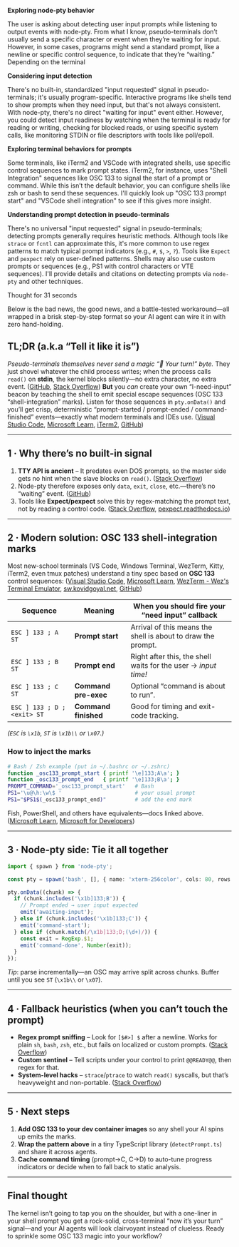 **Exploring node-pty behavior**

The user is asking about detecting user input prompts while listening to output events with node-pty. From what I know, pseudo-terminals don’t usually send a specific character or event when they’re waiting for input. However, in some cases, programs might send a standard prompt, like a newline or specific control sequence, to indicate that they’re “waiting.” Depending on the terminal


**Considering input detection**

There's no built-in, standardized "input requested" signal in pseudo-terminals; it's usually program-specific. Interactive programs like shells tend to show prompts when they need input, but that's not always consistent. With node-pty, there's no direct "waiting for input" event either. However, you could detect input readiness by watching when the terminal is ready for reading or writing, checking for blocked reads, or using specific system calls, like monitoring STDIN or file descriptors with tools like poll/epoll.

**Exploring terminal behaviors for prompts**

Some terminals, like iTerm2 and VSCode with integrated shells, use specific control sequences to mark prompt states. iTerm2, for instance, uses "Shell Integration" sequences like OSC 133 to signal the start of a prompt or command. While this isn’t the default behavior, you can configure shells like zsh or bash to send these sequences. I'll quickly look up "OSC 133 prompt start" and "VSCode shell integration" to see if this gives more insight.


**Understanding prompt detection in pseudo-terminals**

There's no universal "input requested" signal in pseudo-terminals; detecting prompts generally requires heuristic methods. Although tools like `strace` or `fcntl` can approximate this, it's more common to use regex patterns to match typical prompt indicators (e.g., `#`, `$`, `>`, `?`). Tools like `Expect` and `pexpect` rely on user-defined patterns. Shells may also use custom prompts or sequences (e.g., PS1 with control characters or VTE sequences). I'll provide details and citations on detecting prompts via `node-pty` and other techniques.


Thought for 31 seconds


Below is the bad news, the good news, and a battle-tested workaround—all wrapped in a brisk step-by-step format so your AI agent can wire it in with zero hand-holding.

## TL;DR (a.k.a “Tell it like it is”)

*Pseudo-terminals themselves never send a magic “🎤 Your turn!” byte.* They just shovel whatever the child process writes; when the process calls `read()` on **stdin**, the kernel blocks silently—no extra character, no extra event. ([GitHub][1], [Stack Overflow][2])
**But** you *can* create your own “I-need-input” beacon by teaching the shell to emit special escape sequences (OSC 133 “shell-integration” marks). Listen for those sequences in `pty.onData()` and you’ll get crisp, deterministic “prompt-started / prompt-ended / command-finished” events—exactly what modern terminals and IDEs use. ([Visual Studio Code][3], [Microsoft Learn][4], [iTerm2][5], [GitHub][6])

---

## 1 · Why there’s no built-in signal

1. **TTY API is ancient** – It predates even DOS prompts, so the master side gets no hint when the slave blocks on `read()`. ([Stack Overflow][2])
2. Node-pty therefore exposes only `data`, `exit`, `close`, etc.—there’s no “waiting” event. ([GitHub][1])
3. Tools like **Expect/pexpect** solve this by regex-matching the prompt text, not by reading a control code. ([Stack Overflow][7], [pexpect.readthedocs.io][8])

---

## 2 · Modern solution: OSC 133 shell-integration marks

Most new-school terminals (VS Code, Windows Terminal, WezTerm, Kitty, iTerm2, even tmux patches) understand a tiny spec based on **OSC 133** control sequences: ([Visual Studio Code][3], [Microsoft Learn][4], [WezTerm - Wez's Terminal Emulator][9], [sw.kovidgoyal.net][10], [GitHub][6])

| Sequence                    | Meaning              | When you should fire your “need input” callback                |
| --------------------------- | -------------------- | -------------------------------------------------------------- |
| `ESC ] 133 ; A ST`          | **Prompt start**     | Arrival of this means the shell is about to draw the prompt.   |
| `ESC ] 133 ; B ST`          | **Prompt end**       | Right after this, the shell waits for the user → *input time!* |
| `ESC ] 133 ; C ST`          | **Command pre-exec** | Optional “command is about to run”.                            |
| `ESC ] 133 ; D ; <exit> ST` | **Command finished** | Good for timing and exit-code tracking.                        |

*(`ESC` is `\x1b`, `ST` is `\x1b\\` or `\x07`.)*

### How to inject the marks

```bash
# Bash / Zsh example (put in ~/.bashrc or ~/.zshrc)
function _osc133_prompt_start { printf '\e]133;A\a'; }
function _osc133_prompt_end   { printf '\e]133;B\a'; }
PROMPT_COMMAND='_osc133_prompt_start'   # Bash
PS1='\u@\h:\w\$ '                       # your usual prompt
PS1="$PS1$(_osc133_prompt_end)"         # add the end mark
```

Fish, PowerShell, and others have equivalents—docs linked above. ([Microsoft Learn][4], [Microsoft for Developers][11])

---

## 3 · Node-pty side: Tie it all together

```ts
import { spawn } from 'node-pty';

const pty = spawn('bash', [], { name: 'xterm-256color', cols: 80, rows: 30 });

pty.onData((chunk) => {
  if (chunk.includes('\x1b]133;B')) {
    // Prompt ended → user input expected
    emit('awaiting-input');
  } else if (chunk.includes('\x1b]133;C')) {
    emit('command-start');
  } else if (chunk.match(/\x1b]133;D;(\d+)/)) {
    const exit = RegExp.$1;
    emit('command-done', Number(exit));
  }
});
```

*Tip*: parse incrementally—an OSC may arrive split across chunks. Buffer until you see `ST` (`\x1b\\` or `\x07`).

---

## 4 · Fallback heuristics (when you can’t touch the prompt)

* **Regex prompt sniffing** – Look for `[$#>] $` after a newline. Works for plain `sh`, `bash`, `zsh`, etc., but fails on localized or custom prompts. ([Stack Overflow][7])
* **Custom sentinel** – Tell scripts under your control to print `@@READY@@`, then regex for that.
* **System-level hacks** – `strace`/`ptrace` to watch `read()` syscalls, but that’s heavyweight and non-portable. ([Stack Overflow][12])

---

## 5 · Next steps

1. **Add OSC 133 to your dev container images** so any shell your AI spins up emits the marks.
2. **Wrap the pattern above** in a tiny TypeScript library (`detectPrompt.ts`) and share it across agents.
3. **Cache command timing** (prompt→C, C→D) to auto-tune progress indicators or decide when to fall back to static analysis.

---

## Final thought

The kernel isn’t going to tap you on the shoulder, but with a one-liner in your shell prompt you get a rock-solid, cross-terminal “now it’s your turn” signal—and your AI agents will look clairvoyant instead of clueless. Ready to sprinkle some OSC 133 magic into your workflow?

[1]: https://github.com/microsoft/node-pty/issues/56?utm_source=chatgpt.com "[Question] Is it possible to be notified when a command is executed"
[2]: https://stackoverflow.com/questions/63394927/what-does-the-tty-do-when-a-process-asks-for-input-or-outputs-to-the-screen?utm_source=chatgpt.com "linux - What does the tty do when a process asks for input or outputs ..."
[3]: https://code.visualstudio.com/docs/terminal/shell-integration?utm_source=chatgpt.com "Terminal Shell Integration - Visual Studio Code"
[4]: https://learn.microsoft.com/en-us/windows/terminal/tutorials/shell-integration?utm_source=chatgpt.com "Shell integration in the Windows Terminal | Microsoft Learn"
[5]: https://iterm2.com/documentation-escape-codes.html?utm_source=chatgpt.com "Proprietary Escape Codes - Documentation - iTerm2"
[6]: https://github.com/tmux/tmux/issues/3064?utm_source=chatgpt.com "OSC 133 (shell integration / semantic prompt) support #3064 - GitHub"
[7]: https://stackoverflow.com/questions/62352571/how-do-you-get-pexpect-to-trigger-on-process-expect-for-the-linux-command-l?utm_source=chatgpt.com "python - How do you get pexpect to trigger on process.expect(\"$\") for ..."
[8]: https://pexpect.readthedocs.io/en/stable/overview.html?utm_source=chatgpt.com "API Overview — Pexpect 4.8 documentation - Read the Docs"
[9]: https://wezterm.org/shell-integration.html?utm_source=chatgpt.com "Shell Integration - Wez's Terminal Emulator"
[10]: https://sw.kovidgoyal.net/kitty/shell-integration/?utm_source=chatgpt.com "Shell integration - kitty - Kovid's software projects"
[11]: https://devblogs.microsoft.com/commandline/shell-integration-in-the-windows-terminal/?utm_source=chatgpt.com "Shell integration in the Windows Terminal - Microsoft Developer Blogs"
[12]: https://stackoverflow.com/questions/18107541/detecting-when-a-child-process-is-waiting-for-input?utm_source=chatgpt.com "Detecting when a child process is waiting for input - Stack Overflow"
